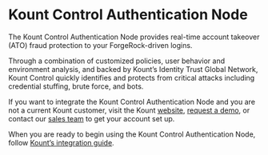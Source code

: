# Kount Control Authentication Node

The Kount Control Authentication Node provides real-time account takeover (ATO) fraud protection to your ForgeRock-driven logins.

Through a combination of customized policies, user behavior and environment analysis, and backed by Kount’s Identity Trust Global Network, Kount Control quickly identifies and protects from critical attacks including credential stuffing, brute force, and bots.

If you want to integrate the Kount Control Authentication Node and you are not a current Kount customer, visit the Kount [website](https://kount.com/?utm_source=forgerock&utm_medium=link&utm_campaign=marketplace), [request a demo](https://go.kount.com/demo-request-account-takeover-protection.html?utm_source=forgerock&utm_medium=link&utm_campaign=marketplace), or contact our [sales team](mailto:sales@kount.com) to get your account set up.

When you are ready to begin using the Kount Control Authentication Node, follow [Kount’s integration guide](https://support.kount.com/hc/en-us/articles/360052057571-How-to-Integrate-the-Kount-Control-ForgeRock-Node).
